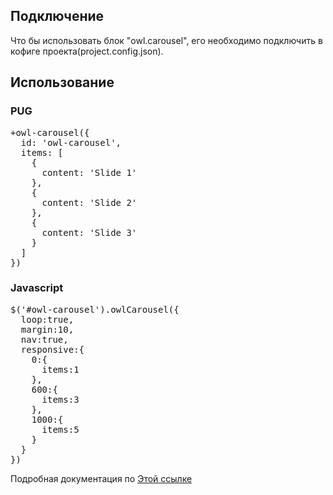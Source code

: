 ## Подключение
Что бы использовать блок "owl.carousel", его необходимо подключить в кофиге проекта(project.config.json).

## Использование

### PUG

<pre>
+owl-carousel({
  id: 'owl-carousel',
  items: [
    {
      content: 'Slide 1'
    },
    {
      content: 'Slide 2'
    },
    {
      content: 'Slide 3'
    }
  ]
})
</pre>

### Javascript

<pre>
$('#owl-carousel').owlCarousel({
  loop:true,
  margin:10,
  nav:true,
  responsive:{
    0:{
      items:1
    },
    600:{
      items:3
    },
    1000:{
      items:5
    }
  }
})
</pre>

Подробная документация по  <a href="https://owlcarousel2.github.io/OwlCarousel2/">Этой ссылке</a>
